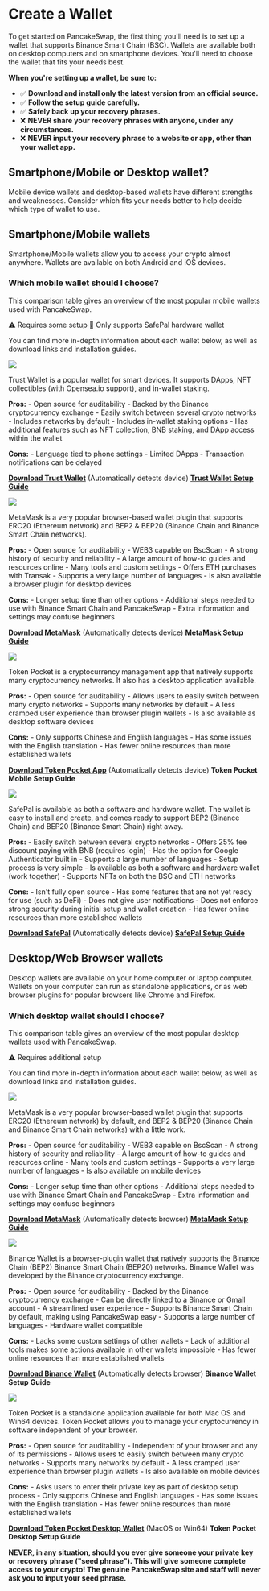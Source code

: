 # Create a Wallet

To get started on PancakeSwap, the first thing you'll need is to set up a wallet that supports Binance Smart Chain \(BSC\). Wallets are available both on desktop computers and on smartphone devices. You'll need to choose the wallet that fits your needs best.

**When you're setting up a wallet, be sure to:**

* ✅ **Download and install only the latest version from an official source.**
* ✅ **Follow the setup guide carefully.**
* ✅ **Safely back up your recovery phrases.**
* ❌ **NEVER share your recovery phrases with anyone, under any circumstances.**
* ❌ **NEVER input your recovery phrase to a website or app, other than your wallet app.**

## Smartphone/Mobile or Desktop wallet? <a id="smartphone-mobile-or-desktop-wallet"></a>

Mobile device wallets and desktop-based wallets have different strengths and weaknesses. Consider which fits your needs better to help decide which type of wallet to use.

## **Smartphone/Mobile wallets** <a id="smartphone-mobile-wallets"></a>

Smartphone/Mobile wallets allow you to access your crypto almost anywhere. Wallets are available on both Android and iOS devices.

### Which mobile wallet should I choose? <a id="which-mobile-wallet-should-i-choose"></a>

This comparison table gives an overview of the most popular mobile wallets used with PancakeSwap.

⚠️ Requires some setup 🔶 Only supports SafePal hardware wallet

You can find more in-depth information about each wallet below, as well as download links and installation guides.

![](https://gblobscdn.gitbook.com/assets%2F-MHREX7DHcljbY5IkjgJ%2F-Maajz3RNBhCbi_iel09%2F-MaaqWJXQio1awWtJiub%2Fimage.png?alt=media&token=63e7a2d9-8a05-49ac-b3dd-063f87f3a8b6)

Trust Wallet is a popular wallet for smart devices. It supports DApps, NFT collectibles \(with Opensea.io support\), and in-wallet staking.

**Pros:** - Open source for auditability - Backed by the Binance cryptocurrency exchange - Easily switch between several crypto networks - Includes networks by default - Includes in-wallet staking options - Has additional features such as NFT collection, BNB staking, and DApp access within the wallet

**Cons:** - Language tied to phone settings - Limited DApps - Transaction notifications can be delayed

​[**Download Trust Wallet**](https://trustwallet.com/) \(Automatically detects device\) [**Trust Wallet Setup Guide**](https://www.binance.com/en/blog/421499824684901157/How-to-Set-Up-and-Use-Trust-Wallet-for-Binance-Smart-Chain)**​**

![](https://gblobscdn.gitbook.com/assets%2F-MHREX7DHcljbY5IkjgJ%2F-Maajz3RNBhCbi_iel09%2F-MaaqoIafMcAcTcs8HWJ%2Fimage.png?alt=media&token=4df209f7-1e4c-4fea-9936-05564c05834b)

MetaMask is a very popular browser-based wallet plugin that supports ERC20 \(Ethereum network\) and BEP2 & BEP20 \(Binance Chain and Binance Smart Chain networks\).

​**Pros:** - Open source for auditability - WEB3 capable on BscScan - A strong history of security and reliability - A large amount of how-to guides and resources online - Many tools and custom settings - Offers ETH purchases with Transak - Supports a very large number of languages - Is also available a browser plugin for desktop devices

**Cons:** - Longer setup time than other options - Additional steps needed to use with Binance Smart Chain and PancakeSwap - Extra information and settings may confuse beginners

​[**Download MetaMask**](https://metamask.io/download.html) \(Automatically detects device\) [**MetaMask Setup Guide**](https://academy.binance.com/en/articles/connecting-metamask-to-binance-smart-chain)**​**

![](https://gblobscdn.gitbook.com/assets%2F-MHREX7DHcljbY5IkjgJ%2F-Maajz3RNBhCbi_iel09%2F-Maaq_gqSwSUwuTAqyR9%2Fimage.png?alt=media&token=45a3384e-c254-427f-83c8-64e58f3cd4f6)

Token Pocket is a cryptocurrency management app that natively supports many cryptocurrency networks. It also has a desktop application available.

​**Pros:** - Open source for auditability - Allows users to easily switch between many crypto networks - Supports many networks by default - A less cramped user experience than browser plugin wallets - Is also available as desktop software devices

**Cons:** - Only supports Chinese and English languages - Has some issues with the English translation - Has fewer online resources than more established wallets

​[**Download Token Pocket App**](https://www.tokenpocket.pro/en/download/app) \(Automatically detects device\) **Token Pocket Mobile Setup Guide**

![](https://gblobscdn.gitbook.com/assets%2F-MHREX7DHcljbY5IkjgJ%2F-Maajz3RNBhCbi_iel09%2F-MaaqhTbKsOcMi5lbmNT%2Fimage.png?alt=media&token=94b6b052-c950-4568-8fd6-ae3da395e1ab)

SafePal is available as both a software and hardware wallet. The wallet is easy to install and create, and comes ready to support BEP2 \(Binance Chain\) and BEP20 \(Binance Smart Chain\) right away.

**Pros:** - Easily switch between several crypto networks - Offers 25% fee discount paying with BNB \(requires login\) - Has the option for Google Authenticator built in - Supports a large number of languages - Setup process is very simple - Is available as both a software and hardware wallet \(work together\) - Supports NFTs on both the BSC and ETH networks

**Cons:** - Isn't fully open source - Has some features that are not yet ready for use \(such as DeFi\) - Does not give user notifications - Does not enforce strong security during initial setup and wallet creation - Has fewer online resources than more established wallets

​[**Download SafePal**](https://safepal.io/download) \(Automatically detects device\) [**SafePal Setup Guide**](https://blog.safepal.io/binance-smart-chain-x-safepal/)​

## **Desktop/Web Browser wallets** <a id="desktop-web-browser-wallets"></a>

Desktop wallets are available on your home computer or laptop computer. Wallets on your computer can run as standalone applications, or as web browser plugins for popular browsers like Chrome and Firefox.

### Which desktop wallet should I choose? <a id="which-desktop-wallet-should-i-choose"></a>

This comparison table gives an overview of the most popular desktop wallets used with PancakeSwap.

⚠️ Requires additional setup

You can find more in-depth information about each wallet below, as well as download links and installation guides.

![](https://gblobscdn.gitbook.com/assets%2F-MHREX7DHcljbY5IkjgJ%2F-Maajz3RNBhCbi_iel09%2F-MaarEQDQbMUTq42jIE_%2Fimage.png?alt=media&token=b4f090c4-210a-4268-b8cd-c9d5ebaa771f)

MetaMask is a very popular browser-based wallet plugin that supports ERC20 \(Ethereum network\) by default, and BEP2 & BEP20 \(Binance Chain and Binance Smart Chain networks\) with a little work.

​**Pros:** - Open source for auditability - WEB3 capable on BscScan - A strong history of security and reliability - A large amount of how-to guides and resources online - Many tools and custom settings - Supports a very large number of languages - Is also available on mobile devices

**Cons:** - Longer setup time than other options - Additional steps needed to use with Binance Smart Chain and PancakeSwap - Extra information and settings may confuse beginners

​[**Download MetaMask**](https://metamask.io/download.html) \(Automatically detects browser\) [**MetaMask Setup Guide**](https://academy.binance.com/en/articles/connecting-metamask-to-binance-smart-chain)​

![](https://gblobscdn.gitbook.com/assets%2F-MHREX7DHcljbY5IkjgJ%2F-Maajz3RNBhCbi_iel09%2F-MaarA5-6dcy2iDE5Iwx%2Fimage.png?alt=media&token=15746c07-8908-49db-85ff-b17dcf3ad39c)

Binance Wallet is a browser-plugin wallet that natively supports the Binance Chain \(BEP2\) Binance Smart Chain \(BEP20\) networks. Binance Wallet was developed by the Binance cryptocurrency exchange.

​**Pros:** - Open source for auditability - Backed by the Binance cryptocurrency exchange - Can be directly linked to a Binance or Gmail account - A streamlined user experience - Supports Binance Smart Chain by default, making using PancakeSwap easy - Supports a large number of languages - Hardware wallet compatible

**Cons:** - Lacks some custom settings of other wallets - Lack of additional tools makes some actions available in other wallets impossible - Has fewer online resources than more established wallets

​[**Download Binance Wallet**](https://www.binance.org/en) \(Automatically detects browser\) **Binance Wallet Setup Guide**

![](https://gblobscdn.gitbook.com/assets%2F-MHREX7DHcljbY5IkjgJ%2F-Maajz3RNBhCbi_iel09%2F-MaarJXpCIb2PxB8u6VW%2Fimage.png?alt=media&token=af8c4dc4-b7ec-427f-9e37-55e58a90016c)

Token Pocket is a standalone application available for both Mac OS and Win64 devices. Token Pocket allows you to manage your cryptocurrency in software independent of your browser.

​**Pros:** - Open source for auditability - Independent of your browser and any of its permissions - Allows users to easily switch between many crypto networks - Supports many networks by default - A less cramped user experience than browser plugin wallets - Is also available on mobile devices

**Cons:** - Asks users to enter their private key as part of desktop setup process - Only supports Chinese and English languages - Has some issues with the English translation - Has fewer online resources than more established wallets

​[**Download Token Pocket Desktop Wallet**](https://www.tokenpocket.pro/en/download/pc) \(MacOS or Win64\) **Token Pocket Desktop Setup Guide**

**NEVER, in any situation, should you ever give someone your private key or recovery phrase \("seed phrase"\). This will give someone complete access to your crypto! The genuine PancakeSwap site and staff will never ask you to input your seed phrase.**

​

